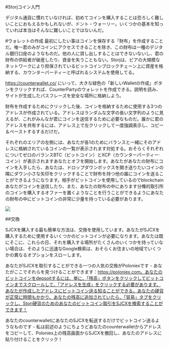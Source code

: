 #Storjコイン入門

デジタル通貨に慣れていなければ、初めてコインを購入することは恐ろしく難しいことにおもえるかもしれないが、ドント・ウォーリー。いくつかの基本を知っていれば本当はそんなに難しいことではないんだ。

#ウォレットの作成
最初にしたい事はコインを保存する「財布」を作成することだ。唯一君のみがコインにアクセスできることを除き、この財布は一種のデジタル銀行口座のようなものだ。他の人に貸し出しすることはできないないし、君の財布の供給者が破産したり、資金を失うこともない。Storjは、ピアの大規模なネットワークにより担保されているビットコインブロックチェーン上に資産を格納する、カウンターパーティーと呼ばれるシステムを使用してる。

https://counterwallet.co/ にいって、大きな緑色の「新しいWalletの作成」ボタンをクリックすれば、CounterPartyのウォレットを作成できる。説明を読み、サイトが生成したパスフレーズを安全な場所に格納しよう。

財布を作成するためにクリックした後、コインを格納するために使用する3つのアドレスが作成されている。アドレスはランダムな文字の長い文字列のように見えるが、これがみんなが君にコインを送信するために必要なものだ。誰かに君のアドレスを共有するには、アドレス上で左クリックして一度強調表示し、コピー＆ペーストするするだけだ。

それぞれのエリアの左側には、あなたが各1のためにバランスと一緒にそのアドレスに格納されているコインの一覧が表示されます対処する。おそらくそれぞれについてゼロのバランスBTC（ビットコイン）とXCP（カウンターパーティー·コイン）が表示されますあなたとオフを開始します。あなたがあなたの財布にコインを入手したら、あなたは、ドロップダウンボックスを開き送りたいコインの隣にダウン小さな矢印をクリックすることで財布を持つ他の誰にコインを送ることができるようになります。相手がビットコインを使用しているのでblockchainあなたがコインを送信したり、また、あなたの財布の中にあります分権的取引所のコインを購入するオファーを置くようなことを行うことができるようにあなたの財布の中にビットコインの非常に少量を持っている必要があります。

![](http://i.imgur.com/RxBCOATl.png) 

##交換

SJCXを購入する最も簡単な方法は、交換を使用しています。あなたがSJCXを購入するために使用するいくつかのビットコインが必要になります。あなたは既にそこに、これらの日、それを購入する場所がたくさんのいくつかを持っていない場合は、そのように迅速なGoogle検索は、おそらくお住まいの地域でいくつかの異なるオプションをスローします。

あなたがSJCXを取引することができる一つの人気の交換がPoloniexです - あなたがここでそれらを見つけることができます：https://poloniex.com。あなたのビットコインをdepsoitするには、単に、「残高」ボタンをクリックしてビットコインまでスクロールして、「アドレスを生成」をクリックする必要があります。あなたが作成したアドレスにビットコイン送る知ることができる。あなたの硬貨が正常に時間もかかり、あなたの残高に追加されていたら、「貿易」タブをクリックし、Storj硬貨のためのあなたのビットコイン取引をSJCXを検索することができます！

あなたのcounterwalletにあなたのSJCXを転送するだけでビットコイン送るようなものです - 私は前述のようにちょうどあなたのcounterwalletからアドレスをコピーして、Poloniex上の残高画面からSJCXを撤回し、あなたのアドレスに貼り付けることをクリック！